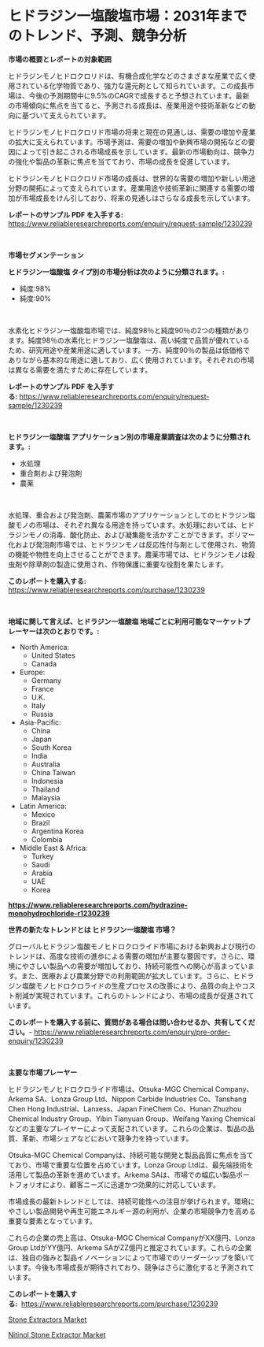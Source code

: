 <p><h1>ヒドラジン一塩酸塩市場：2031年までのトレンド、予測、競争分析</h1></p><p><strong>市場の概要とレポートの対象範囲</strong></p>
<p><p>ヒドラジンモノヒドロクロリドは、有機合成化学などのさまざまな産業で広く使用されている化学物質であり、強力な還元剤として知られています。この成長市場は、今後の予測期間中に9.5%のCAGRで成長すると予想されています。最新の市場傾向に焦点を当てると、予測される成長は、産業用途や技術革新などの動向に基づいて支えられています。</p><p>ヒドラジンモノヒドロクロリド市場の将来と現在の見通しは、需要の増加や産業の拡大に支えられています。市場予測は、需要の増加や新興市場の開拓などの要因によって引き起こされる市場成長を示しています。最新の市場動向は、競争力の強化や製品の革新に焦点を当てており、市場の成長を促進しています。</p><p>ヒドラジンモノヒドロクロリド市場の成長は、世界的な需要の増加や新しい用途分野の開拓によって支えられています。産業用途や技術革新に関連する需要の増加が市場成長をけん引しており、将来の見通しはさらなる成長を示しています。</p></p>
<p><strong>レポートのサンプル PDF を入手する:</strong> <a href="https://www.reliableresearchreports.com/enquiry/request-sample/1230239">https://www.reliableresearchreports.com/enquiry/request-sample/1230239</a></p>
<p>&nbsp;</p>
<p><strong>市場セグメンテーション</strong></p>
<p><strong>ヒドラジン一塩酸塩 タイプ別の市場分析は次のように分類されます。:</strong></p>
<p><ul><li>純度:98%</li><li>純度:90%</li></ul></p>
<p>&nbsp;</p>
<p><p>水素化ヒドラジン一塩酸塩市場では、純度98％と純度90％の2つの種類があります。純度98％の水素化ヒドラジン一塩酸塩は、高い純度で品質が優れているため、研究用途や産業用途に適しています。一方、純度90％の製品は低価格でありながら基本的な用途に適しており、広く使用されています。それぞれの市場は異なる需要を満たすために存在しています。</p></p>
<p><strong>レポートのサンプル PDF を入手する:</strong>&nbsp;<a href="https://www.reliableresearchreports.com/enquiry/request-sample/1230239">https://www.reliableresearchreports.com/enquiry/request-sample/1230239</a></p>
<p>&nbsp;</p>
<p><strong> ヒドラジン一塩酸塩 アプリケーション別の市場産業調査は次のように分類されます。:</strong></p>
<p><ul><li>水処理</li><li>重合剤および発泡剤</li><li>農薬</li></ul></p>
<p>&nbsp;</p>
<p><p>水処理、重合および発泡剤、農薬市場のアプリケーションとしてのヒドラジン塩酸モノの市場は、それぞれ異なる用途を持っています。水処理においては、ヒドラジンモノの消毒、酸化防止、および凝集能を活かすことができます。ポリマー化および発泡剤市場では、ヒドラジンモノは反応性付与剤として使用され、物質の機能や物性を向上させることができます。農薬市場では、ヒドラジンモノは殺虫剤や除草剤の製造に使用され、作物保護に重要な役割を果たします。</p></p>
<p><strong>このレポートを購入する:</strong>&nbsp; <a href="https://www.reliableresearchreports.com/purchase/1230239">https://www.reliableresearchreports.com/purchase/1230239</a></p>
<p>&nbsp;</p>
<p><strong>地域に関して言えば、ヒドラジン一塩酸塩 地域ごとに利用可能なマーケットプレーヤーは次のとおりです。:</strong></p>
<p><ul>
    <li>
        North America:
        <ul>
            <li>United States</li>
            <li>Canada</li>
        </ul>
    </li>
    <li>
        Europe:
        <ul>
            <li>Germany</li>
            <li>France</li>
            <li>U.K.</li>
            <li>Italy</li>
            <li>Russia</li>
        </ul>
    </li>
    <li>
        Asia-Pacific:
        <ul>
            <li>China</li>
            <li>Japan</li>
            <li>South Korea</li>
            <li>India</li>
            <li>Australia</li>
            <li>China Taiwan</li>
            <li>Indonesia</li>
            <li>Thailand</li>
            <li>Malaysia</li>
        </ul>
    </li>
    <li>
        Latin America:
        <ul>
            <li>Mexico</li>
            <li>Brazil</li>
            <li>Argentina Korea</li>
            <li>Colombia</li>
        </ul>
    </li>
    <li>
        Middle East & Africa:
        <ul>
            <li>Turkey</li>
            <li>Saudi</li>
            <li>Arabia</li>
            <li>UAE</li>
            <li>Korea</li>
        </ul>
    </li>
    </ul></p>
<p><strong><a href="https://www.reliableresearchreports.com/hydrazine-monohydrochloride-r1230239">https://www.reliableresearchreports.com/hydrazine-monohydrochloride-r1230239</a></strong>&nbsp;</p>
<p><strong>世界の新たなトレンドとは ヒドラジン一塩酸塩 市場？</strong></p>
<p><p>グローバルヒドラジン塩酸モノヒドロクロライド市場における新興および現行のトレンドは、高度な技術の進歩による需要の増加が主要な要因です。さらに、環境にやさしい製品への需要が増加しており、持続可能性への関心が高まっています。また、医療および農業分野での利用範囲が拡大しています。さらに、ヒドラジン塩酸モノヒドロクロライドの生産プロセスの改善により、品質の向上やコスト削減が実現されています。これらのトレンドにより、市場の成長が促進されています。</p></p>
<p><strong>このレポートを購入する前に、質問がある場合は問い合わせるか、共有してください。</strong>- <a href="https://www.reliableresearchreports.com/enquiry/pre-order-enquiry/1230239">https://www.reliableresearchreports.com/enquiry/pre-order-enquiry/1230239</a></p>
<p>&nbsp;</p>
<p><strong>主要な市場プレーヤー</strong></p>
<p><p>ヒドラジンモノヒドロクロライド市場は、Otsuka-MGC Chemical Company、Arkema SA、Lonza Group Ltd、Nippon Carbide Industries Co、Tanshang Chen Hong Industrial、Lanxess、Japan FineChem Co、Hunan Zhuzhou Chemical Industry Group、Yibin Tianyuan Group、Weifang Yaxing Chemicalなどの主要なプレイヤーによって支配されています。これらの企業は、製品の品質、革新、市場シェアなどにおいて競争力を持っています。</p><p>Otsuka-MGC Chemical Companyは、持続可能な開発と製品品質に焦点を当てており、市場で重要な位置を占めています。Lonza Group Ltdは、最先端技術を活用して製品の革新を進めています。Arkema SAは、市場での幅広い製品ポートフォリオにより、顧客ニーズに迅速かつ効果的に対応しています。</p><p>市場成長の最新トレンドとしては、持続可能性への注目が挙げられます。環境にやさしい製品開発や再生可能エネルギー源の利用が、企業の市場競争力を高める重要な要素となっています。</p><p>これらの企業の売上高は、Otsuka-MGC Chemical CompanyがXX億円、Lonza Group LtdがYY億円、Arkema SAがZZ億円と推定されています。これらの企業は、独自の強みと製品イノベーションによって市場でのリーダーシップを築いています。今後も市場成長が期待されており、競争はさらに激化すると予測されています。</p></p>
<p><strong>このレポートを購入する:</strong>&nbsp;&nbsp;<a href="https://www.reliableresearchreports.com/purchase/1230239">https://www.reliableresearchreports.com/purchase/1230239</a></p>
<p><p><a href="https://ivy-potential-64b.notion.site/Stone-Extractors-Market-Furnishes-Information-on-Market-Share-Market-Trends-and-Market-Growth-6deb74f6d6b74d0aac541b8cb0649280">Stone Extractors Market</a></p><p><a href="https://nifty-kite-d51.notion.site/Nitinol-Stone-Extractor-Market-Insight-Market-Trends-Growth-Forecasted-from-2024-TO-2031-ade0b46635654359b070645ddd37b950">Nitinol Stone Extractor Market</a></p></p>